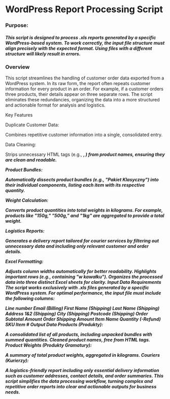 <h1>WordPress Report Processing Script</h1>


<h3>Purpose:</h3>

<h5>This script is designed to process .xls reports generated by a specific WordPress-based system. To work correctly, the input file structure must align precisely with the expected format. Using files with a different structure will likely result in errors.</h5>

<h3>Overview</h3>

This script streamlines the handling of customer order data exported from a WordPress system. In its raw form, the report often repeats customer information for every product in an order. For example, if a customer orders three products, their details appear on three separate rows. The script eliminates these redundancies, organizing the data into a more structured and actionable format for analysis and logistics.

Key Features

Duplicate Customer Data:

  Combines repetitive customer information into a single, consolidated entry.

Data Cleaning:

  Strips unnecessary HTML tags (e.g., <b>, <i>) from product names, ensuring they are clean and readable.

Product Bundles:

  Automatically dissects product bundles (e.g., "Pakiet Klasyczny") into their individual components, listing each item with its respective quantity.

Weight Calculation:

  Converts product quantities into total weights in kilograms. For example, products like "150g," "500g," and "1kg" are aggregated to provide a total weight.

Logistics Reports:

  Generates a delivery report tailored for courier services by filtering out unnecessary data and including only relevant customer and order details.

Excel Formatting:

  Adjusts column widths automatically for better readability.
  Highlights important rows (e.g., containing "w kawałku").
  Organizes the processed data into three distinct Excel sheets for clarity.
  Input Data Requirements
  The script works exclusively with .xls files generated by a specific WordPress system. For optimal performance, the input file must include the following columns:

  Line number
  Email (Billing)
  First Name (Shipping)
  Last Name (Shipping)
  Address 1&2 (Shipping)
  City (Shipping)
  Postcode (Shipping)
  Order Subtotal Amount
  Order Shipping Amount
  Item Name
  Quantity (-Refund)
  SKU
  Item #
  Output Data
  Products (Produkty):

  A consolidated list of all products, including unpacked bundles with summed quantities.
  Cleaned product names, free from HTML tags.
  Product Weights (Produkty Gramatury):
  
  A summary of total product weights, aggregated in kilograms.
  Couriers (Kurierzy):
  
  A logistics-friendly report including only essential delivery information such as customer addresses, contact details, and order summaries.
  This script simplifies the data processing workflow, turning complex and repetitive order reports into clear and actionable outputs for business needs.
